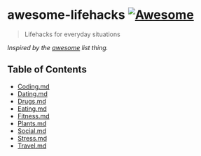 # awesome-lifehacks [![Awesome](https://cdn.rawgit.com/sindresorhus/awesome/d7305f38d29fed78fa85652e3a63e154dd8e8829/media/badge.svg)](https://github.com/proloser/awesome-lifehacks)

> Lifehacks for everyday situations

*Inspired by the [awesome](https://github.com/sindresorhus/awesome) list thing.*

## Table of Contents

- [Coding.md](https://github.com/ProLoser/awesome-lifehacks/blob/main/Coding.md)
- [Dating.md](https://github.com/ProLoser/awesome-lifehacks/blob/main/Dating.md)
- [Drugs.md](https://github.com/ProLoser/awesome-lifehacks/blob/main/Drugs.md)
- [Eating.md](https://github.com/ProLoser/awesome-lifehacks/blob/main/Eating.md)
- [Fitness.md](https://github.com/ProLoser/awesome-lifehacks/blob/main/Fitness.md)
- [Plants.md](https://github.com/ProLoser/awesome-lifehacks/blob/main/Plants.md)
- [Social.md](https://github.com/ProLoser/awesome-lifehacks/blob/main/Social.md)
- [Stress.md](https://github.com/ProLoser/awesome-lifehacks/blob/main/Stress.md)
- [Travel.md](https://github.com/ProLoser/awesome-lifehacks/blob/main/Travel.md)
